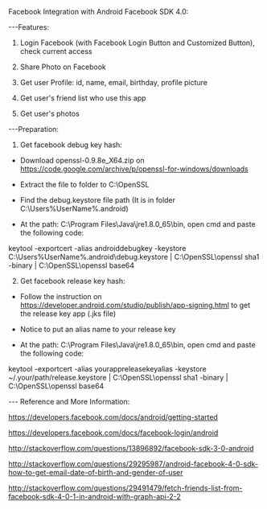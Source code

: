 Facebook Integration with Android Facebook SDK 4.0: 

---Features: 

1) Login Facebook (with Facebook Login Button and Customized Button), check current access

2) Share Photo on Facebook

3) Get user Profile: id, name, email, birthday, profile picture

4) Get user's friend list who use this app

5) Get user's photos

---Preparation:

1) Get facebook debug key hash:

- Download openssl-0.9.8e_X64.zip on https://code.google.com/archive/p/openssl-for-windows/downloads

- Extract the file to folder to C:\OpenSSL

- Find the debug.keystore file path (It is in folder C:\Users\%UserName%\.android)

- At the path: C:\Program Files\Java\jre1.8.0_65\bin, open cmd and paste the following code:

keytool -exportcert -alias androiddebugkey -keystore C:\Users\%UserName%\.android\debug.keystore | C:\OpenSSL\openssl sha1 -binary | C:\OpenSSL\openssl base64

2) Get facebook release key hash:

- Follow the instruction on https://developer.android.com/studio/publish/app-signing.html to get the release key app (.jks file)

- Notice to put an alias name to your release key

- At the path: C:\Program Files\Java\jre1.8.0_65\bin, open cmd and paste the following code:

keytool -exportcert -alias yourappreleasekeyalias -keystore ~/.your/path/release.keystore | C:\OpenSSL\openssl sha1 -binary | C:\OpenSSL\openssl base64

--- Reference and More Information:

https://developers.facebook.com/docs/android/getting-started

https://developers.facebook.com/docs/facebook-login/android

http://stackoverflow.com/questions/13896892/facebook-sdk-3-0-android

http://stackoverflow.com/questions/29295987/android-facebook-4-0-sdk-how-to-get-email-date-of-birth-and-gender-of-user

http://stackoverflow.com/questions/29491479/fetch-friends-list-from-facebook-sdk-4-0-1-in-android-with-graph-api-2-2
